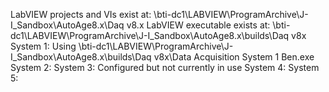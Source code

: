 LabVIEW projects and VIs exist at: \\bti-dc1\LABVIEW\ProgramArchive\J-I_Sandbox\AutoAge8.x\Daq v8.x
LabVIEW executable exists at: \\bti-dc1\LABVIEW\ProgramArchive\J-I_Sandbox\AutoAge8.x\builds\Daq v8x
System 1: Using \\bti-dc1\LABVIEW\ProgramArchive\J-I_Sandbox\AutoAge8.x\builds\Daq v8x\Data Acquisition System 1 Ben.exe
System 2: 
System 3: Configured but not currently in use
System 4:
System 5:
